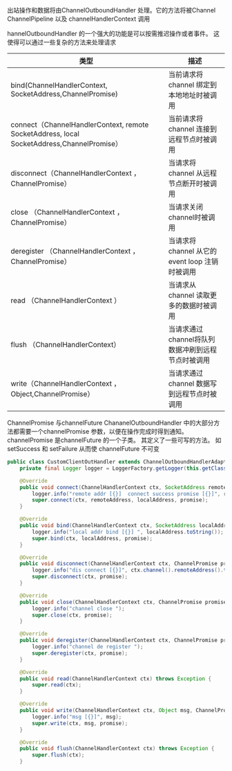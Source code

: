 出站操作和数据将由ChannelOutboundHandler 处理。它的方法将被Channel ChannelPipeline 以及 channelHandlerContext 调用

hannelOutboundHandler  的一个强大的功能是可以按需推迟操作或者事件。 这使得可以通过一些复杂的方法来处理请求

| 类型                                                         | 描述                                              |
| ------------------------------------------------------------ | ------------------------------------------------- |
| bind(ChannelHandlerContext, SocketAddress,ChannelPromise)    | 当前请求将channel 绑定到本地地址时被调用          |
| connect（ChannelHandlerContext, remote SocketAddress, local SocketAddress,ChannelPromise） | 当前请求将channel 连接到远程节点时被调用          |
| disconnect（ChannelHandlerContext ，ChannelPromise）         | 当请求将channel 从远程节点断开时被调用            |
| close （ChannelHandlerContext ，ChannelPromise）             | 当请求关闭channel时被调用                         |
| deregister （ChannelHandlerContext ，ChannelPromise）        | 当请求将channel 从它的event loop 注销时被调用     |
| read （ChannelHandlerContext ）                              | 当请求从channel 读取更多的数据时被调用            |
| flush （ChannelHandlerContext）                              | 当请求通过channel将队列数据冲刷到远程节点时被调用 |
| write（ChannelHandlerContext ，Object,ChannelPromise）       | 当请求通过channel 数据写到远程节点时被调用        |



ChannelPromise 与channelFuture  ChananelOutboundHandler 中的大部分方法都需要一个channelPromise 参数，以便在操作完成时得到通知。channelPromise 是channelFuture 的一个子类。 其定义了一些可写的方法。 如setSuccess 和 setFailure 从而使 channelFuture 不可变

```java
public class CustomClientOutHandler extends ChannelOutboundHandlerAdapter {
    private final Logger logger = LoggerFactory.getLogger(this.getClass());

    @Override
    public void connect(ChannelHandlerContext ctx, SocketAddress remoteAddress, SocketAddress localAddress, ChannelPromise promise) throws Exception {
        logger.info("remote addr [{}]  connect success promise [{}]", remoteAddress.toString(), promise.isSuccess());
        super.connect(ctx, remoteAddress, localAddress, promise);
    }

    @Override
    public void bind(ChannelHandlerContext ctx, SocketAddress localAddress, ChannelPromise promise) throws Exception {
        logger.info("local addr bind [{}] ", localAddress.toString());
        super.bind(ctx, localAddress, promise);
    }

    @Override
    public void disconnect(ChannelHandlerContext ctx, ChannelPromise promise) throws Exception {
        logger.info("dis connect [{}]", ctx.channel().remoteAddress().toString());
        super.disconnect(ctx, promise);
    }

    @Override
    public void close(ChannelHandlerContext ctx, ChannelPromise promise) throws Exception {
        logger.info("channel close ");
        super.close(ctx, promise);
    }

    @Override
    public void deregister(ChannelHandlerContext ctx, ChannelPromise promise) throws Exception {
        logger.info("channel de register ");
        super.deregister(ctx, promise);
    }

    @Override
    public void read(ChannelHandlerContext ctx) throws Exception {
        super.read(ctx);
    }

    @Override
    public void write(ChannelHandlerContext ctx, Object msg, ChannelPromise promise) throws Exception {
        logger.info("msg [{}]", msg);
        super.write(ctx, msg, promise);
    }

    @Override
    public void flush(ChannelHandlerContext ctx) throws Exception {
        super.flush(ctx);
    }
```